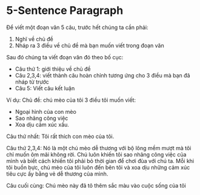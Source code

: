 # 5-Sentence Paragraph
Để viết một đoạn văn 5 câu, trước hết chúng ta cần phải:
1. Nghĩ về chủ đề
2. Nháp ra 3 điều về chủ đề mà bạn muốn viết trong đoạn văn

Sau đó chúng ta viết đoạn văn đó theo bố cục:
- Câu thứ 1: giới thiệu về chủ đề 
- Câu 2,3,4: viết thành câu hoàn chỉnh tương ứng cho 3 điều mà bạn đã nháp từ trước
- Câu 5: Viết câu kết luận

Ví dụ:
Chủ đề: chú mèo của tôi
3 điều tôi muốn viết:
- Ngoại hình của con mèo
- Sao nhãng công việc
- Xoa dịu cảm xúc xấu.

Câu thứ nhất: 
Tôi rất thích con mèo của tôi.

Câu thứ 2,3,4:
Nó là một chú mèo dễ thương với bộ lông mềm mượt mà tôi chỉ muốn ôm mãi không rời. Chú luôn khiến tôi sao nhãng công việc của mình và biết cách khiến tôi phải bỏ thời gian để chơi đùa với chú ta. Mỗi khi tôi buồn bực, chú mèo của tôi luôn đến bên tôi và xoa dịu những cảm xúc tiêu cực ấy bằng vẻ dễ thương của mình. 

Câu cuối cùng: 
Chú mèo này đã tô thêm sắc màu vào cuộc sống của tôi